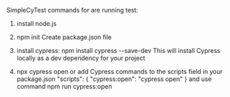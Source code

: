 SimpleCyTest
commands for are running test:

1. install node.js

2. npm init
   Create package.json file

3. install cypress: npm install cypress --save-dev
   This will install Cypress locally as a dev dependency for your project 

4. npx cypress open
   or add Cypress commands to the scripts field in your package.json
   "scripts": {
    "cypress:open": "cypress open"
  }
  and use command npm run cypress:open